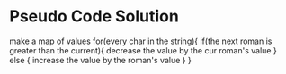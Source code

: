 # Pseudo Code Solution
make a map of values
for(every char in the string){
     if(the next roman is greater than the current){
        decrease the value by the cur roman's value
     } else {
        increase the value by the roman's value
     }
}